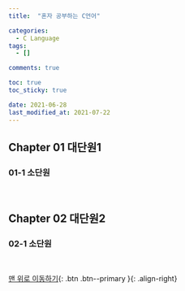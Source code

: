 ```yaml
---
title:  "혼자 공부하는 C언어"

categories:
  - C Language
tags:
  - []

comments: true

toc: true
toc_sticky: true

date: 2021-06-28
last_modified_at: 2021-07-22
---
```


## Chapter 01 대단원1

### 01-1 소단원

<br>

## Chapter 02 대단원2

### 02-1 소단원

<br>

[맨 위로 이동하기](#){: .btn .btn--primary }{: .align-right}